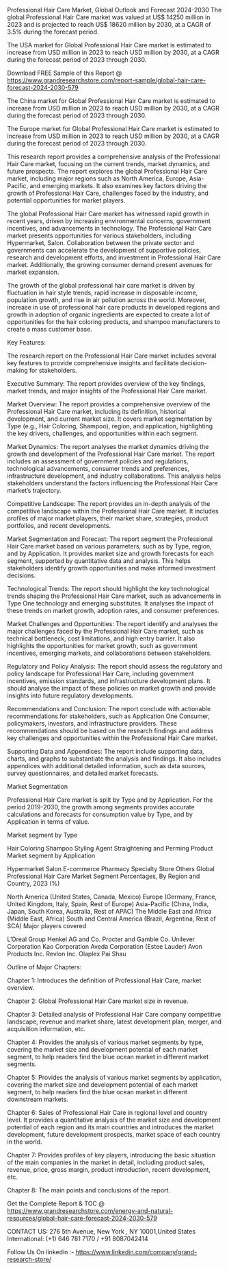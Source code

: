 Professional Hair Care Market, Global Outlook and Forecast 2024-2030
The global Professional Hair Care market was valued at US$ 14250 million in 2023 and is projected to reach US$ 18620 million by 2030, at a CAGR of 3.5% during the forecast period.

The USA market for Global Professional Hair Care market is estimated to increase from USD million in 2023 to reach USD million by 2030, at a CAGR during the forecast period of 2023 through 2030.

Download FREE Sample of this Report @ https://www.grandresearchstore.com/report-sample/global-hair-care-forecast-2024-2030-579

The China market for Global Professional Hair Care market is estimated to increase from USD million in 2023 to reach USD million by 2030, at a CAGR during the forecast period of 2023 through 2030.

The Europe market for Global Professional Hair Care market is estimated to increase from USD million in 2023 to reach USD million by 2030, at a CAGR during the forecast period of 2023 through 2030.

This research report provides a comprehensive analysis of the Professional Hair Care market, focusing on the current trends, market dynamics, and future prospects. The report explores the global Professional Hair Care market, including major regions such as North America, Europe, Asia-Pacific, and emerging markets. It also examines key factors driving the growth of Professional Hair Care, challenges faced by the industry, and potential opportunities for market players.

The global Professional Hair Care market has witnessed rapid growth in recent years, driven by increasing environmental concerns, government incentives, and advancements in technology. The Professional Hair Care market presents opportunities for various stakeholders, including Hypermarket, Salon. Collaboration between the private sector and governments can accelerate the development of supportive policies, research and development efforts, and investment in Professional Hair Care market. Additionally, the growing consumer demand present avenues for market expansion.

The growth of the global professional hair care market is driven by fluctuation in hair style trends, rapid increase in disposable income, population growth, and rise in air pollution across the world. Moreover, increase in use of professional hair care products in developed regions and growth in adoption of organic ingredients are expected to create a lot of opportunities for the hair coloring products, and shampoo manufacturers to create a mass customer base.

Key Features:

The research report on the Professional Hair Care market includes several key features to provide comprehensive insights and facilitate decision-making for stakeholders.

Executive Summary: The report provides overview of the key findings, market trends, and major insights of the Professional Hair Care market.

Market Overview: The report provides a comprehensive overview of the Professional Hair Care market, including its definition, historical development, and current market size. It covers market segmentation by Type (e.g., Hair Coloring, Shampoo), region, and application, highlighting the key drivers, challenges, and opportunities within each segment.

Market Dynamics: The report analyses the market dynamics driving the growth and development of the Professional Hair Care market. The report includes an assessment of government policies and regulations, technological advancements, consumer trends and preferences, infrastructure development, and industry collaborations. This analysis helps stakeholders understand the factors influencing the Professional Hair Care market’s trajectory.

Competitive Landscape: The report provides an in-depth analysis of the competitive landscape within the Professional Hair Care market. It includes profiles of major market players, their market share, strategies, product portfolios, and recent developments.

Market Segmentation and Forecast: The report segment the Professional Hair Care market based on various parameters, such as by Type, region, and by Application. It provides market size and growth forecasts for each segment, supported by quantitative data and analysis. This helps stakeholders identify growth opportunities and make informed investment decisions.

Technological Trends: The report should highlight the key technological trends shaping the Professional Hair Care market, such as advancements in Type One technology and emerging substitutes. It analyses the impact of these trends on market growth, adoption rates, and consumer preferences.

Market Challenges and Opportunities: The report identify and analyses the major challenges faced by the Professional Hair Care market, such as technical bottleneck, cost limitations, and high entry barrier. It also highlights the opportunities for market growth, such as government incentives, emerging markets, and collaborations between stakeholders.

Regulatory and Policy Analysis: The report should assess the regulatory and policy landscape for Professional Hair Care, including government incentives, emission standards, and infrastructure development plans. It should analyse the impact of these policies on market growth and provide insights into future regulatory developments.

Recommendations and Conclusion: The report conclude with actionable recommendations for stakeholders, such as Application One Consumer, policymakers, investors, and infrastructure providers. These recommendations should be based on the research findings and address key challenges and opportunities within the Professional Hair Care market.

Supporting Data and Appendices: The report include supporting data, charts, and graphs to substantiate the analysis and findings. It also includes appendices with additional detailed information, such as data sources, survey questionnaires, and detailed market forecasts.

Market Segmentation

Professional Hair Care market is split by Type and by Application. For the period 2019-2030, the growth among segments provides accurate calculations and forecasts for consumption value by Type, and by Application in terms of value.

Market segment by Type

Hair Coloring
Shampoo
Styling Agent
Straightening and Perming Product
Market segment by Application

Hypermarket
Salon
E-commerce
Pharmacy
Specialty Store
Others
Global Professional Hair Care Market Segment Percentages, By Region and Country, 2023 (%)

North America (United States, Canada, Mexico)
Europe (Germany, France, United Kingdom, Italy, Spain, Rest of Europe)
Asia-Pacific (China, India, Japan, South Korea, Australia, Rest of APAC)
The Middle East and Africa (Middle East, Africa)
South and Central America (Brazil, Argentina, Rest of SCA)
Major players covered

L’Oreal Group
Henkel AG and Co.
Procter and Gamble Co.
Unilever Corporation
Kao Corporation
Aveda Corporation (Estee Lauder)
Avon Products Inc.
Revlon Inc.
Olaplex
Pai Shau

Outline of Major Chapters:

Chapter 1: Introduces the definition of Professional Hair Care, market overview.

Chapter 2: Global Professional Hair Care market size in revenue.

Chapter 3: Detailed analysis of Professional Hair Care company competitive landscape, revenue and market share, latest development plan, merger, and acquisition information, etc.

Chapter 4: Provides the analysis of various market segments by type, covering the market size and development potential of each market segment, to help readers find the blue ocean market in different market segments.

Chapter 5: Provides the analysis of various market segments by application, covering the market size and development potential of each market segment, to help readers find the blue ocean market in different downstream markets.

Chapter 6: Sales of Professional Hair Care in regional level and country level. It provides a quantitative analysis of the market size and development potential of each region and its main countries and introduces the market development, future development prospects, market space of each country in the world.

Chapter 7: Provides profiles of key players, introducing the basic situation of the main companies in the market in detail, including product sales, revenue, price, gross margin, product introduction, recent development, etc.

Chapter 8: The main points and conclusions of the report.

Get the Complete Report & TOC @ https://www.grandresearchstore.com/energy-and-natural-resources/global-hair-care-forecast-2024-2030-579

CONTACT US:
276 5th Avenue, New York , NY 10001,United States
International: (+1) 646 781 7170 / +91 8087042414

Follow Us On linkedin :- https://www.linkedin.com/company/grand-research-store/
